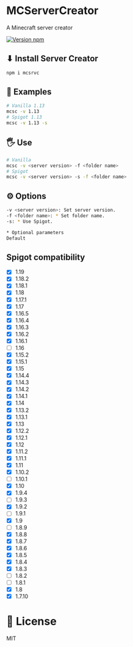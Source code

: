 # MCServerCreator

A Minecraft server creator

[![Version npm](https://img.shields.io/npm/v/mcsrvc.svg?logo=npm)](https://www.npmjs.com/package/mcsrvc)

## ⬇ Install Server Creator

```bash
npm i mcsrvc
```

## 🧪 Examples

```bash
# Vanilla 1.13
mcsc -v 1.13
# Spigot 1.13
mcsc -v 1.13 -s
```

## 🖐 Use

```bash
# Vanilla
mcsc -v <server version> -f <folder name>
# Spigot
mcsc -v <server version> -s -f <folder name>
```

## ⚙️ Options

```bash
-v <server version>: Set server version.
-f <folder name>: * Set folder name.
-s: * Use Spigot.

* Optional parameters
Default 
```

## Spigot compatibility

- [x] 1.19
- [x] 1.18.2
- [x] 1.18.1
- [x] 1.18
- [x] 1.17.1
- [x] 1.17
- [x] 1.16.5
- [x] 1.16.4
- [x] 1.16.3
- [x] 1.16.2
- [x] 1.16.1
- [ ] 1.16
- [x] 1.15.2
- [x] 1.15.1
- [x] 1.15
- [x] 1.14.4
- [x] 1.14.3
- [x] 1.14.2
- [x] 1.14.1
- [x] 1.14
- [x] 1.13.2
- [x] 1.13.1
- [x] 1.13
- [x] 1.12.2
- [x] 1.12.1
- [x] 1.12
- [x] 1.11.2
- [x] 1.11.1
- [x] 1.11
- [x] 1.10.2
- [ ] 1.10.1
- [x] 1.10
- [x] 1.9.4
- [ ] 1.9.3
- [x] 1.9.2
- [ ] 1.9.1
- [x] 1.9
- [ ] 1.8.9
- [x] 1.8.8
- [x] 1.8.7
- [x] 1.8.6
- [x] 1.8.5
- [x] 1.8.4
- [x] 1.8.3
- [ ] 1.8.2
- [ ] 1.8.1
- [x] 1.8
- [x] 1.7.10

# 🔐 License

MIT
